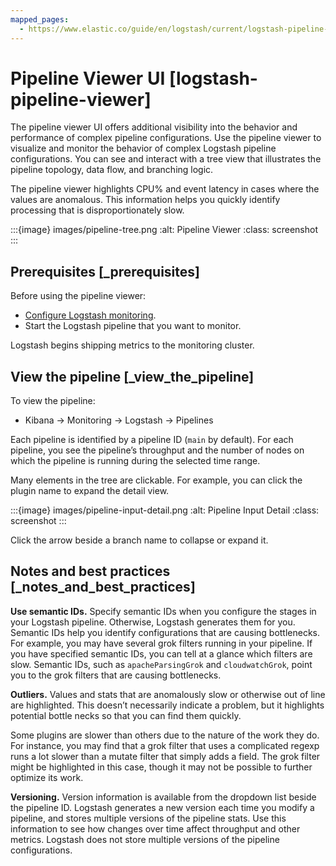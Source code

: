 ```yaml
---
mapped_pages:
  - https://www.elastic.co/guide/en/logstash/current/logstash-pipeline-viewer.html
---
```


# Pipeline Viewer UI [logstash-pipeline-viewer]

The pipeline viewer UI offers additional visibility into the behavior and performance of complex pipeline configurations. Use the pipeline viewer to visualize and monitor the behavior of complex Logstash pipeline configurations. You can see and interact with a tree view that illustrates the pipeline topology, data flow, and branching logic.

The pipeline viewer highlights CPU% and event latency in cases where the values are anomalous. This information helps you quickly identify processing that is disproportionately slow.

:::{image} images/pipeline-tree.png
:alt: Pipeline Viewer
:class: screenshot
:::


## Prerequisites [_prerequisites]

Before using the pipeline viewer:

* [Configure Logstash monitoring](monitoring-logstash.md).
* Start the Logstash pipeline that you want to monitor.

Logstash begins shipping metrics to the monitoring cluster.


## View the pipeline [_view_the_pipeline]

To view the pipeline:

* Kibana → Monitoring → Logstash → Pipelines

Each pipeline is identified by a pipeline ID (`main` by default). For each pipeline, you see the pipeline’s throughput and the number of nodes on which the pipeline is running during the selected time range.

Many elements in the tree are clickable. For example, you can click the plugin name to expand the detail view.

:::{image} images/pipeline-input-detail.png
:alt: Pipeline Input Detail
:class: screenshot
:::

Click the arrow beside a branch name to collapse or expand it.


## Notes and best practices [_notes_and_best_practices]

**Use semantic IDs.** Specify semantic IDs when you configure the stages in your Logstash pipeline. Otherwise, Logstash generates them for you. Semantic IDs help you identify configurations that are causing bottlenecks. For example, you may have several grok filters running in your pipeline. If you have specified semantic IDs, you can tell at a glance which filters are slow. Semantic IDs, such as `apacheParsingGrok` and `cloudwatchGrok`, point you to the grok filters that are causing bottlenecks.

**Outliers.** Values and stats that are anomalously slow or otherwise out of line are highlighted. This doesn’t necessarily indicate a problem, but it highlights potential bottle necks so that you can find them quickly.

Some plugins are slower than others due to the nature of the work they do. For instance, you may find that a grok filter that uses a complicated regexp runs a lot slower than a mutate filter that simply adds a field. The grok filter might be highlighted in this case, though it may not be possible to further optimize its work.

**Versioning.** Version information is available from the dropdown list beside the pipeline ID. Logstash generates a new version each time you modify a pipeline, and stores multiple versions of the pipeline stats. Use this information to see how changes over time affect throughput and other metrics. Logstash does not store multiple versions of the pipeline configurations.

